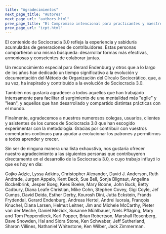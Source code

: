 ```yaml
---
title: "Agradecimientos"
next_page_title: "Autores"
next_page_url: "authors.html"
prev_page_title: "El Compromiso intencional para practicantes y maestros de Sociocracia 3.0 (CIPM)"
prev_page_url: "icpt.html"
---
```



El contenido de Sociocracia 3.0 refleja la experiencia y sabiduría acumuladas de generaciones de contribuidores. Estas personas compartieron una misma búsqueda: desarrollar formas más efectivas, armoniosas y conscientes de colaborar juntas.

Un reconocimiento especial para Gerard Endenburg y otros que a lo largo de los años han dedicado un tiempo significativo a la evolución y documentación del Método de Organización del Círculo Sociocrático, que, a su vez, ha inspirado y contribuido a la evolución de Sociocracia 3.0.

También nos gustaría agradecer a todos aquellos que han trabajado intensamente para facilitar el surgimiento de una mentalidad más "agile" y "lean", y aquellos que han desarrollado y compartido distintas prácticas con el mundo.

Finalmente, agradecemos a nuestros numerosos colegas, usuarios, clientes y asistentes de los cursos de Sociocracia 3.0 que han escogido experimentar con la metodología. Gracias por contribuir con vuestros comentarios continuos para ayudar a evolucionar los patrones y permitirnos a todos aprender y crecer.

Sin ser de ninguna manera una lista exhaustiva, nos gustaría ofrecer nuestro agradecimiento a las siguientes personas que contribuyeron directamente en el desarrollo de la Sociocracia 3.0, o cuyo trabajo influyó lo que es hoy en día:

Gojko Adzic, Lyssa Adkins, Christopher Alexander, David J. Anderson, Ruth Andrade, Jurgen Appelo, Kent Beck, Sue Bell, Sonja Blignaut, Angelina Bockelbrink, Jesper Boeg, Kees Boeke, Mary Boone, John Buck, Betty Cadbury, Diana Leafe Christian, Mike Cohn, Stephen Covey, Gigi Coyle, Jef Cumps, David Deida, Esther Derby, Kourosh Dini, Jutta Eckstein, Frands Frydendal, Gerard Endenburg, Andreas Hertel, Andrei Iuoraia, François Knuchel, Diana Larsen, Helmut Leitner, Jim and Michele McCarthy, Pieter van der Meche, Daniel Mezick, Susanne Mühlbauer, Niels Pfläging, Mary and Tom Poppendieck, Karl Popper, Brian Robertson, Marshall Rosenberg, Dave Snowden, Hal and Sidra Stone, Ken Schwaber, Jeff Sutherland, Sharon Villines, Nathaniel Whitestone, Ken Wilber, Jack Zimmerman.